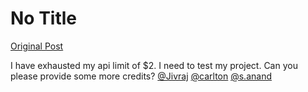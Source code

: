# No Title

[Original Post](https://discourse.onlinedegree.iitm.ac.in/t/164277/444)

<p>I have exhausted my api limit of $2. I need to test my project. Can you please provide some more credits? <a class="mention" href="/u/jivraj">@Jivraj</a>  <a class="mention" href="/u/carlton">@carlton</a> <a class="mention" href="/u/s.anand">@s.anand</a></p>